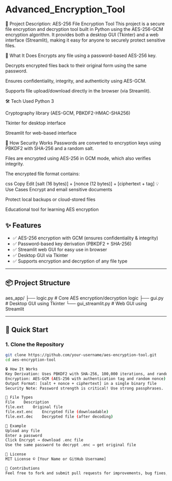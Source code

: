 # Advanced_Encryption_Tool


📝 Project Description: AES-256 File Encryption Tool
This project is a secure file encryption and decryption tool built in Python using the AES-256-GCM encryption algorithm. It provides both a desktop GUI (Tkinter) and a web interface (Streamlit), making it easy for anyone to securely protect sensitive files.

🔐 What It Does
Encrypts any file using a password-based AES-256 key.

Decrypts encrypted files back to their original form using the same password.

Ensures confidentiality, integrity, and authenticity using AES-GCM.

Supports file upload/download directly in the browser (via Streamlit).

🛠️ Tech Used
Python 3

Cryptography library (AES-GCM, PBKDF2-HMAC-SHA256)

Tkinter for desktop interface

Streamlit for web-based interface

🧠 How Security Works
Passwords are converted to encryption keys using PBKDF2 with SHA-256 and a random salt.

Files are encrypted using AES-256 in GCM mode, which also verifies integrity.

The encrypted file format contains:

css
Copy
Edit
[salt (16 bytes)] + [nonce (12 bytes)] + [ciphertext + tag]
💡 Use Cases
Encrypt and email sensitive documents

Protect local backups or cloud-stored files

Educational tool for learning AES encryption

## ✨ Features

- ✅ AES-256 encryption with GCM (ensures confidentiality & integrity)
- ✅ Password-based key derivation (PBKDF2 + SHA-256)
- ✅ Streamlit web GUI for easy use in browser
- ✅ Desktop GUI via Tkinter
- ✅ Supports encryption and decryption of any file type

---

## 📦 Project Structure

aes_app/
├── logic.py # Core AES encryption/decryption logic
├── gui.py # Desktop GUI using Tkinter
└── gui_streamlit.py # Web GUI using Streamlit


---

## 🚀 Quick Start

### 1. Clone the Repository

```bash
git clone https://github.com/your-username/aes-encryption-tool.git
cd aes-encryption-tool

🔒 How It Works
Key Derivation: Uses PBKDF2 with SHA-256, 100,000 iterations, and random salt
Encryption: AES-GCM (AES-256 with authentication tag and random nonce)
Output Format: [salt + nonce + ciphertext] in a single binary file
Security Note: Password strength is critical! Use strong passphrases.

📁 File Types
File	Description
file.ext	Original file
file.ext.enc	Encrypted file (downloadable)
file.ext.dec	Decrypted file (after decoding)

🧪 Example
Upload any file
Enter a password
Click Encrypt → download .enc file
Use the same password to decrypt .enc → get original file

📜 License
MIT License © [Your Name or GitHub Username]

🤝 Contributions
Feel free to fork and submit pull requests for improvements, bug fixes, or features!


